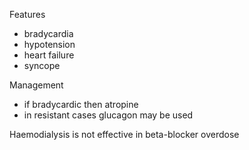 Features  
* bradycardia
* hypotension
* heart failure
* syncope

  
Management  
* if bradycardic then atropine
* in resistant cases glucagon may be used

  
Haemodialysis is not effective in beta\-blocker overdose